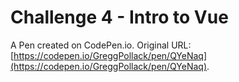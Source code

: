 # Challenge 4 - Intro to Vue

A Pen created on CodePen.io. Original URL: [https://codepen.io/GreggPollack/pen/QYeNaq](https://codepen.io/GreggPollack/pen/QYeNaq).


